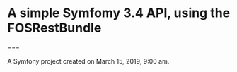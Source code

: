 # A simple Symfomy 3.4 API, using the FOSRestBundle
===

A Symfony project created on March 15, 2019, 9:00 am.
